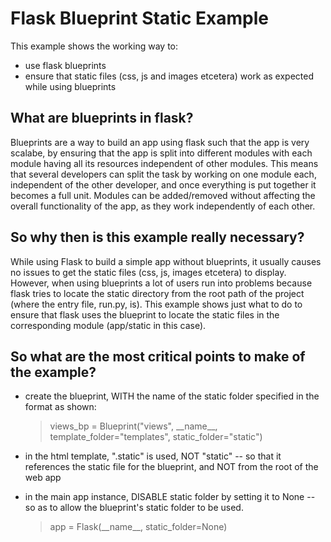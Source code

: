 # Flask Blueprint Static Example

This example shows the working way to:

- use flask blueprints
- ensure that static files (css, js and images etcetera) work as expected while using blueprints


## What are blueprints in flask?
Blueprints are a way to build an app using flask such that the app is very scalabe, by ensuring that the app is split into different modules with each module having all its resources independent of other modules. This means that several developers can split the task by working on one module each, independent of the other developer, and once everything is put together it becomes a full unit. Modules can be added/removed without affecting the overall functionality of the app, as they work independently of each other.


## So why then is this example really necessary?
While using Flask to build a simple app without blueprints, it usually causes no issues to get the static files (css, js, images etcetera) to display. However, when using blueprints a lot of users run into problems because flask tries to locate the static directory from the root path of the project (where the entry file, run.py, is). This example shows just what to do to ensure that flask uses the blueprint to locate the static files in the corresponding module (app/static in this case).


## So what are the most critical points to make of the example?
- create the blueprint, WITH the name of the static folder specified in the format as shown:
	> views_bp = Blueprint("views", \_\_name\_\_, template_folder="templates", static_folder="static")

- in the html template, ".static" is used, NOT "static" -- so that it references the static file for the blueprint, and NOT from the root of the web app
	> <link rel="stylesheet" href="{{url_for('.static', filename='css/style.css')}}">

- in the main app instance, DISABLE static folder by setting it to None -- so as to allow the blueprint's static folder to be used.
	> app = Flask(\_\_name\_\_, static_folder=None)
